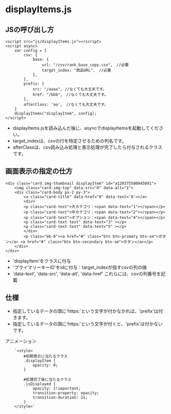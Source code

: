 # displayItems.js


## JSの呼び出し方
```
<script src="js/displayItems.js"></script>
<script async>
	var config = {
		csv: {
			base: { 
				url: "/csv/rank_base_copy.csv",　//必要
				target_index: "商品URL",　//必要
			},
		},
		prefix: {
			src: "/aaaa", //なくても大丈夫です。
			href: "/bbb",　//なくても大丈夫です。
		},
        afterClass: 'aa',　//なくても大丈夫です。
	}
	displayItems("displayItem", config);
</script>

```
- displayItems.jsを読み込んだ後に、asyncでdisplayItemsを起動してください。  
- target_indexは、csvの行を特定させるための列名です。
- afterClassは、csv読み込み処理と表示処理が完了したら付与されるクラスです。

## 画面表示の指定の仕方

```
<div class="card img-thumbnail displayItem" id="a120375500045891">
    <img class="card-img-top" data-src="0" data-alt="1">
    <div class="card-body px-2 py-3">
        <a class="card-title" data-href="0" data-text='0'></a>
        <div>
        <p class="card-text">大カテゴリ：<span data-text="1"></span></p>
        <p class="card-text">中カテゴリ：<span data-text="2"></span></p>
        <p class="card-text">オプション：<span data-text="4"></span></p>
        <p class="card-text test" data-text="3" ></p>
        <p class="card-text test" data-text="5" ></p>
        </div>
        <p class="mb-0"><a href="#" class="btn btn-primary btn-sm">ボタン</a> <a href="#" class="btn btn-secondary btn-sm">ボタン</a></p>
    </div>
</div>
```

- 'displayItem'をクラスに付与
- 'プライマリーキーID'をidに付与：target_indexが指すcsvの列の値
- 'data-text', 'data-src', 'data-alt', 'data-href' これらには、csvの列番号を記載

## 仕様

- 指定しているデータの頭に'https:'という文字が付かなかれば、'prefix'は付きます。
- 指定しているデータの頭に'https:'という文字が付くと、'prefix'は付かないです。


アニメーション
```
    `<style>
        #初期表示に当たるクラス
        .displayItem {
            opacity: 0;
        }

        #処理完了後に当たるクラス
        .isDisplayed {
            opacity: 1!important;
            transition-property: opacity;
            transition-duration: 2s;
        }
    </style>`
```